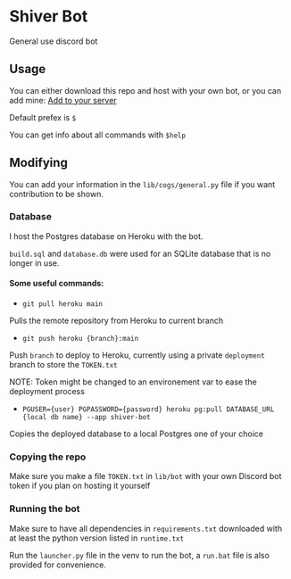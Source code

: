 # Shiver Bot
General use discord bot

## Usage

You can either download this repo and host with your own bot, or you can add mine:
[Add to your server](https://discord.com/api/oauth2/authorize?client_id=766748400199794718&permissions=8&scope=bot)

Default prefex is ```$``` 

You can get info about all commands with ```$help```

## Modifying

You can add your information in the ```lib/cogs/general.py``` file if you want
contribution to be shown.

### Database

I host the Postgres database on Heroku with the bot.

```build.sql``` and ```database.db``` were used for an SQLite database that is no longer in use.

#### Some useful commands:
- ```git pull heroku main```

Pulls the remote repository from Heroku to current branch

- ```git push heroku {branch}:main```

Push ```branch``` to deploy to Heroku, currently using a private ```deployment```
branch to store the ```TOKEN.txt```


NOTE: Token might be changed to an environement var to ease the deployment process

- ```PGUSER={user} PGPASSWORD={password} heroku pg:pull DATABASE_URL {local db name} --app shiver-bot```

Copies the deployed database to a local Postgres one of your choice

### Copying the repo

Make sure you make a file ```TOKEN.txt``` in  ```lib/bot``` 
with your own Discord bot token if you plan on hosting it yourself

### Running the bot

Make sure to have all dependencies in ```requirements.txt``` 
downloaded with at least the python version listed in ```runtime.txt```

Run the ```launcher.py``` file in the venv to run the bot, a ```run.bat``` file is 
also provided for convenience.
